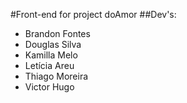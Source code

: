 
#Front-end for project doAmor
##Dev's:
- Brandon Fontes
- Douglas Silva
- Kamilla Melo
- Letícia Areu
- Thiago Moreira
- Victor Hugo

